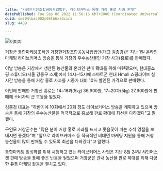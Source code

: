 ```yaml
---
title: "거창한거창조합공동사업법인, 라이브커머스 통해 거창 홍로 사과 판매"
datePublished: Tue Sep 06 2022 11:56:16 GMT+0000 (Coordinated Universal Time)
cuid: cm704lbac002p08lb6xa3cira
slug: 4489

---
```



![이미지](https://cdn.hashnode.com/res/hashnode/image/upload/v1739256796867/1a2d4a86-cb64-46ae-a606-c5fc5d2fdd97.png)

거창군 통합마케팅조직인 거창한거창조합공동사업법인(대표 김종경)은 지난 1일 온라인마케팅 라이브커머스 방송을 통해 거창의 우수농산물인 거창 사과(홍로)를 판매했다.

이날 방송은 거창에서 생산된 농산물의 온라인 판매 확대를 위해 마련됐으며, 현대홈쇼핑 스튜디오(서울 강동구 소재)에서 14시~15시에 스마트폰 현대 Hmall 쇼핑라이브 실시간 방송을 통해 거창 홍로 사과를 시중가 대비 10％ 할인된 가격으로 판매했다.

이번에 판매한 거창산 홍로는 14~16과(5㎏) 36,900원, 17~20과(5㎏) 27,900원에 판매해 소비자의 큰 호응을 얻었다.

김종경 대표는 "하반기에 10회에서 20회 정도 라이브커머스 방송을 계획하고 있으며 방송을 통해 거창의 우수농산물을 적극적으로 홍보해 판로 확대에 최선을 다하겠다"고 말했다.

구인모 거창군수는 "많은 분이 거창 홍로 사과를 드시고 웃음꽃이 피는 추석 명절을 보내시면 좋겠다"며 "앞으로 라이브커머스 등 적극적인 비대면 마케팅 지원을 통해 거창 농산물이 많이 판매될 수 있도록 최선을 다하겠다"고 말했다.

통합마케팅 활성화를 위해 시행하고 있는 라이브커머스 사업은 지난 8월 24일 샤인머스캣 판매 방송을 통해 좋은 반응을 얻었으며 거창군은 관내 농산물 판로 확대를 위해 다양한 유통 마케팅 활동을 펼치고 있다.